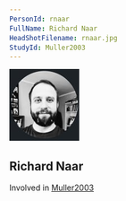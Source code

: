 ```yaml
---
PersonId: rnaar
FullName: Richard Naar
HeadShotFilename: rnaar.jpg
StudyId: Muller2003
---
```


![headshot of researcher](/assets/images/headshots/rnaar.jpg "Richard Naar")

## Richard Naar

Involved in [Muller2003](/replications/Muller2003)